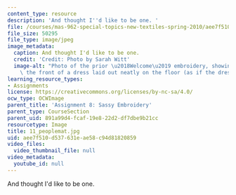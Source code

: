 ```yaml
---
content_type: resource
description: 'And thought I''d like to be one. '
file: /courses/mas-962-special-topics-new-textiles-spring-2010/aee7f510d537631eae58c94d81820859_11_peoplemat.jpg
file_size: 50295
file_type: image/jpeg
image_metadata:
  caption: And thought I'd like to be one.
  credit: 'Credit: Photo by Sarah Witt'
  image-alt: "Photo of the prior \u2018Welcome\u2019 embroidery, showing it was on\
    \ the front of a dress laid out neatly on the floor (as if the dress is a doormat)."
learning_resource_types:
- Assignments
license: https://creativecommons.org/licenses/by-nc-sa/4.0/
ocw_type: OCWImage
parent_title: 'Assignment 8: Sassy Embroidery'
parent_type: CourseSection
parent_uid: 891a99d4-fcaf-19e8-22d2-df7dbe9b21cc
resourcetype: Image
title: 11_peoplemat.jpg
uid: aee7f510-d537-631e-ae58-c94d81820859
video_files:
  video_thumbnail_file: null
video_metadata:
  youtube_id: null
---
```

And thought I'd like to be one. 